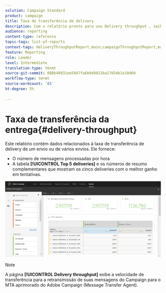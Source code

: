 ```yaml
---
solution: Campaign Standard
product: campaign
title: Taxa de transferência de delivery
description: Com o relatório pronto para uso Delivery throughput , saiba mais sobre o sucesso do seu delivery.
audience: reporting
content-type: reference
topic-tags: list-of-reports
context-tags: deliveryThroughputReport,main;campaignThroughputReport,main;programThroughputReport,main
feature: Reporting
role: Leader
level: Intermediate
translation-type: tm+mt
source-git-commit: 088b49931ee5047fa6b949813ba17654b1e10d60
workflow-type: tm+mt
source-wordcount: '85'
ht-degree: 5%

---
```



# Taxa de transferência da entrega{#delivery-throughput}

Este relatório contém dados relacionados à taxa de transferência de delivery de um envio ou de vários envios. Ele fornece:

* O número de mensagens processadas por hora
* A tabela **[!UICONTROL Top 5 deliveries]** e os números de resumo complementares que mostram os cinco deliveries com o melhor ganho em tentativas.

![](assets/delivery_reports_1.png)

>[!NOTE]
>
>A página **[!UICONTROL Delivery throughput]** exibe a velocidade de transferência para a retransmissão de suas mensagens do Campaign para o MTA aprimorado do Adobe Campaign (Message Transfer Agent).
